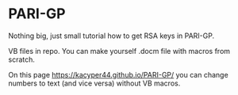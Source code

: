 # PARI-GP
Nothing big, just small tutorial how to get RSA keys in PARI-GP.

VB files in repo. You can make yourself .docm file with macros from scratch.

On this page https://kacyper44.github.io/PARI-GP/ you can change numbers to text (and vice versa) without VB macros. 
